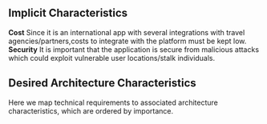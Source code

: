 
## Implicit Characteristics
**Cost**     Since it is an international app with several integrations with travel agencies/partners,costs to integrate with the platform must be kept low.
**Security**  It is important that the application is secure from malicious attacks which could exploit vulnerable user locations/stalk individuals.

## Desired Architecture Characteristics
Here we map technical requirements to associated architecture characteristics, which are ordered by importance. 